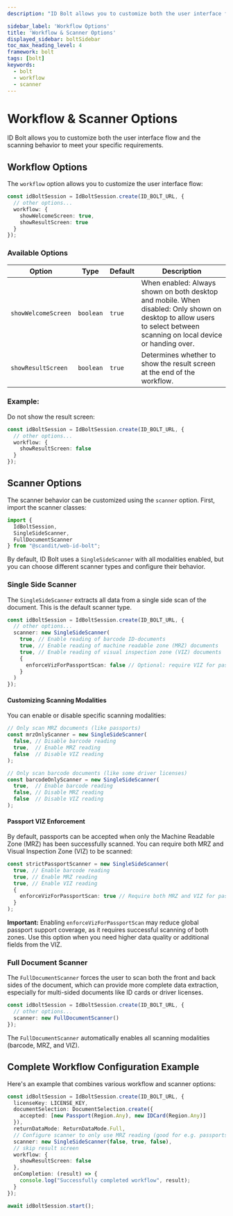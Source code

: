 ```yaml
---
description: "ID Bolt allows you to customize both the user interface flow and the scanning behavior to meet your specific requirements.                                                                                "

sidebar_label: 'Workflow Options'
title: 'Workflow & Scanner Options'
displayed_sidebar: boltSidebar
toc_max_heading_level: 4
framework: bolt
tags: [bolt]
keywords:
  - bolt
  - workflow
  - scanner
---
```


# Workflow & Scanner Options

ID Bolt allows you to customize both the user interface flow and the scanning behavior to meet your specific requirements.

## Workflow Options

The `workflow` option allows you to customize the user interface flow:

```ts
const idBoltSession = IdBoltSession.create(ID_BOLT_URL, {
  // other options...
  workflow: {
    showWelcomeScreen: true,
    showResultScreen: true
  }
});
```

### Available Options

| Option | Type | Default | Description |
|--------|------|---------|-------------|
| `showWelcomeScreen` | `boolean` | `true` | When enabled: Always shown on both desktop and mobile. When disabled: Only shown on desktop to allow users to select between scanning on local device or handing over. |
| `showResultScreen` | `boolean` | `true` | Determines whether to show the result screen at the end of the workflow. |

### Example:

Do not show the result screen:

```ts
const idBoltSession = IdBoltSession.create(ID_BOLT_URL, {
  // other options...
  workflow: {
    showResultScreen: false
  }
});
```

## Scanner Options

The scanner behavior can be customized using the `scanner` option. First, import the scanner classes:

```ts
import {
  IdBoltSession,
  SingleSideScanner,
  FullDocumentScanner
} from "@scandit/web-id-bolt";
```

By default, ID Bolt uses a `SingleSideScanner` with all modalities enabled, but you can choose different scanner types and configure their behavior.

### Single Side Scanner

The `SingleSideScanner` extracts all data from a single side scan of the document. This is the default scanner type.

```ts
const idBoltSession = IdBoltSession.create(ID_BOLT_URL, {
  // other options...
  scanner: new SingleSideScanner(
    true, // Enable reading of barcode ID-documents
    true, // Enable reading of machine readable zone (MRZ) documents
    true, // Enable reading of visual inspection zone (VIZ) documents
    {
      enforceVizForPassportScan: false // Optional: require VIZ for passport acceptance
    }
  )
});
```

#### Customizing Scanning Modalities

You can enable or disable specific scanning modalities:

```ts
// Only scan MRZ documents (like passports)
const mrzOnlyScanner = new SingleSideScanner(
  false, // Disable barcode reading
  true,  // Enable MRZ reading
  false  // Disable VIZ reading
);

// Only scan barcode documents (like some driver licenses)
const barcodeOnlyScanner = new SingleSideScanner(
  true,  // Enable barcode reading
  false, // Disable MRZ reading
  false  // Disable VIZ reading
);
```

#### Passport VIZ Enforcement

By default, passports can be accepted when only the Machine Readable Zone (MRZ) has been successfully scanned. You can require both MRZ and Visual Inspection Zone (VIZ) to be scanned:

```ts
const strictPassportScanner = new SingleSideScanner(
  true, // Enable barcode reading
  true, // Enable MRZ reading
  true, // Enable VIZ reading
  {
    enforceVizForPassportScan: true // Require both MRZ and VIZ for passports
  }
);
```

**Important:** Enabling `enforceVizForPassportScan` may reduce global passport support coverage, as it requires successful scanning of both zones. Use this option when you need higher data quality or additional fields from the VIZ.

### Full Document Scanner

The `FullDocumentScanner` forces the user to scan both the front and back sides of the document, which can provide more complete data extraction, especially for multi-sided documents like ID cards or driver licenses.

```ts
const idBoltSession = IdBoltSession.create(ID_BOLT_URL, {
  // other options...
  scanner: new FullDocumentScanner()
});
```

The `FullDocumentScanner` automatically enables all scanning modalities (barcode, MRZ, and VIZ).


## Complete Workflow Configuration Example

Here's an example that combines various workflow and scanner options:

```ts
const idBoltSession = IdBoltSession.create(ID_BOLT_URL, {
  licenseKey: LICENSE_KEY,
  documentSelection: DocumentSelection.create({
    accepted: [new Passport(Region.Any), new IDCard(Region.Any)]
  }),
  returnDataMode: ReturnDataMode.Full,
  // Configure scanner to only use MRZ reading (good for e.g. passports)
  scanner: new SingleSideScanner(false, true, false),
  // skip result screen
  workflow: {
    showResultScreen: false
  },
  onCompletion: (result) => {
    console.log("Successfully completed workflow", result);
  }
});

await idBoltSession.start();
``` 